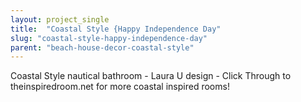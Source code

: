```yaml
---
layout: project_single
title:  "Coastal Style {Happy Independence Day"
slug: "coastal-style-happy-independence-day"
parent: "beach-house-decor-coastal-style"
---
```

Coastal Style nautical bathroom - Laura U design - Click Through to theinspiredroom.net for more coastal inspired rooms!